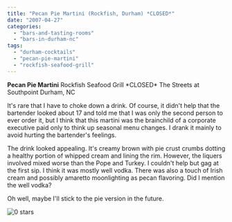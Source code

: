 ```yaml
---
title: "Pecan Pie Martini (Rockfish, Durham) *CLOSED*"
date: "2007-04-27"
categories: 
  - "bars-and-tasting-rooms"
  - "bars-in-durham-nc"
tags: 
  - "durham-cocktails"
  - "pecan-pie-martini"
  - "rockfish-seafood-grill"
---
```


**Pecan Pie Martini** Rockfish Seafood Grill \*CLOSED\* The Streets at Southpoint Durham, NC

It's rare that I have to choke down a drink. Of course, it didn't help that the bartender looked about 17 and told me that I was only the second person to ever order it, but I think that this martini was the brainchild of a corporate executive paid only to think up seasonal menu changes. I drank it mainly to avoid hurting the bartender's feelings.

The drink looked appealing. It's creamy brown with pie crust crumbs dotting a healthy portion of whipped cream and lining the rim. However, the liquers involved mixed worse than the Pope and Turkey. I couldn't help but gag at the first sip. I think it was mostly well vodka. There was also a touch of Irish cream and possibly amaretto moonlighting as pecan flavoring. Did I mention the well vodka?

Oh well, maybe I'll stick to the pie version in the future.

![0 stars](http://s3.amazonaws.com/thegourmez-wpmedia/2009/04/rating_mushroom1.gif "rating_mushroom1")
